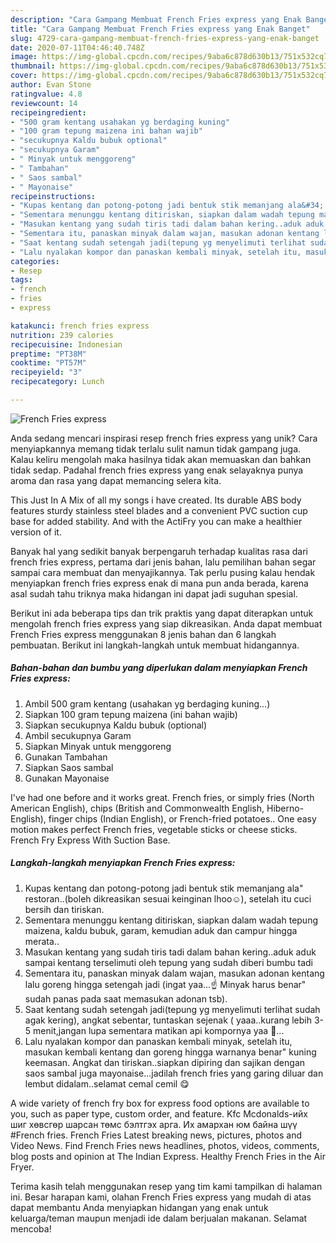 ```yaml
---
description: "Cara Gampang Membuat French Fries express yang Enak Banget"
title: "Cara Gampang Membuat French Fries express yang Enak Banget"
slug: 4729-cara-gampang-membuat-french-fries-express-yang-enak-banget
date: 2020-07-11T04:46:40.748Z
image: https://img-global.cpcdn.com/recipes/9aba6c878d630b13/751x532cq70/french-fries-express-foto-resep-utama.jpg
thumbnail: https://img-global.cpcdn.com/recipes/9aba6c878d630b13/751x532cq70/french-fries-express-foto-resep-utama.jpg
cover: https://img-global.cpcdn.com/recipes/9aba6c878d630b13/751x532cq70/french-fries-express-foto-resep-utama.jpg
author: Evan Stone
ratingvalue: 4.8
reviewcount: 14
recipeingredient:
- "500 gram kentang usahakan yg berdaging kuning"
- "100 gram tepung maizena ini bahan wajib"
- "secukupnya Kaldu bubuk optional"
- "secukupnya Garam"
- " Minyak untuk menggoreng"
- " Tambahan"
- " Saos sambal"
- " Mayonaise"
recipeinstructions:
- "Kupas kentang dan potong-potong jadi bentuk stik memanjang ala&#34; restoran..(boleh dikreasikan sesuai keinginan lhoo☺️), setelah itu cuci bersih dan tiriskan."
- "Sementara menunggu kentang ditiriskan, siapkan dalam wadah tepung maizena, kaldu bubuk, garam, kemudian aduk dan campur hingga merata.."
- "Masukan kentang yang sudah tiris tadi dalam bahan kering..aduk aduk sampai kentang terselimuti oleh tepung yang sudah diberi bumbu tadi"
- "Sementara itu, panaskan minyak dalam wajan, masukan adonan kentang lalu goreng hingga setengah jadi (ingat yaa...☝️ Minyak harus benar&#34; sudah panas pada saat memasukan adonan tsb)."
- "Saat kentang sudah setengah jadi(tepung yg menyelimuti terlihat sudah agak kering), angkat sebentar, tuntaskan sejenak ( yaaa..kurang lebih 3-5 menit,jangan lupa sementara matikan api kompornya yaa 🤭..."
- "Lalu nyalakan kompor dan panaskan kembali minyak, setelah itu, masukan kembali kentang dan goreng hingga warnanya benar&#34; kuning keemasan. Angkat dan tiriskan..siapkan dipiring dan sajikan dengan saos sambal juga mayonaise...jadilah french fries yang garing diluar dan lembut didalam..selamat cemal cemil 😋"
categories:
- Resep
tags:
- french
- fries
- express

katakunci: french fries express 
nutrition: 239 calories
recipecuisine: Indonesian
preptime: "PT38M"
cooktime: "PT57M"
recipeyield: "3"
recipecategory: Lunch

---
```



![French Fries express](https://img-global.cpcdn.com/recipes/9aba6c878d630b13/751x532cq70/french-fries-express-foto-resep-utama.jpg)

Anda sedang mencari inspirasi resep french fries express yang unik? Cara menyiapkannya memang tidak terlalu sulit namun tidak gampang juga. Kalau keliru mengolah maka hasilnya tidak akan memuaskan dan bahkan tidak sedap. Padahal french fries express yang enak selayaknya punya aroma dan rasa yang dapat memancing selera kita.

This Just In A Mix of all my songs i have created. Its durable ABS body features sturdy stainless steel blades and a convenient PVC suction cup base for added stability. And with the ActiFry you can make a healthier version of it.

Banyak hal yang sedikit banyak berpengaruh terhadap kualitas rasa dari french fries express, pertama dari jenis bahan, lalu pemilihan bahan segar sampai cara membuat dan menyajikannya. Tak perlu pusing kalau hendak menyiapkan french fries express enak di mana pun anda berada, karena asal sudah tahu triknya maka hidangan ini dapat jadi suguhan spesial.


Berikut ini ada beberapa tips dan trik praktis yang dapat diterapkan untuk mengolah french fries express yang siap dikreasikan. Anda dapat membuat French Fries express menggunakan 8 jenis bahan dan 6 langkah pembuatan. Berikut ini langkah-langkah untuk membuat hidangannya.

<!--inarticleads1-->

##### Bahan-bahan dan bumbu yang diperlukan dalam menyiapkan French Fries express:

1. Ambil 500 gram kentang (usahakan yg berdaging kuning...)
1. Siapkan 100 gram tepung maizena (ini bahan wajib)
1. Siapkan secukupnya Kaldu bubuk (optional)
1. Ambil secukupnya Garam
1. Siapkan  Minyak untuk menggoreng
1. Gunakan  Tambahan
1. Siapkan  Saos sambal
1. Gunakan  Mayonaise


I&#39;ve had one before and it works great. French fries, or simply fries (North American English), chips (British and Commonwealth English, Hiberno-English), finger chips (Indian English), or French-fried potatoes.. One easy motion makes perfect French fries, vegetable sticks or cheese sticks. French Fry Express With Suction Base. 

<!--inarticleads2-->

##### Langkah-langkah menyiapkan French Fries express:

1. Kupas kentang dan potong-potong jadi bentuk stik memanjang ala&#34; restoran..(boleh dikreasikan sesuai keinginan lhoo☺️), setelah itu cuci bersih dan tiriskan.
1. Sementara menunggu kentang ditiriskan, siapkan dalam wadah tepung maizena, kaldu bubuk, garam, kemudian aduk dan campur hingga merata..
1. Masukan kentang yang sudah tiris tadi dalam bahan kering..aduk aduk sampai kentang terselimuti oleh tepung yang sudah diberi bumbu tadi
1. Sementara itu, panaskan minyak dalam wajan, masukan adonan kentang lalu goreng hingga setengah jadi (ingat yaa...☝️ Minyak harus benar&#34; sudah panas pada saat memasukan adonan tsb).
1. Saat kentang sudah setengah jadi(tepung yg menyelimuti terlihat sudah agak kering), angkat sebentar, tuntaskan sejenak ( yaaa..kurang lebih 3-5 menit,jangan lupa sementara matikan api kompornya yaa 🤭...
1. Lalu nyalakan kompor dan panaskan kembali minyak, setelah itu, masukan kembali kentang dan goreng hingga warnanya benar&#34; kuning keemasan. Angkat dan tiriskan..siapkan dipiring dan sajikan dengan saos sambal juga mayonaise...jadilah french fries yang garing diluar dan lembut didalam..selamat cemal cemil 😋


A wide variety of french fry box for express food options are available to you, such as paper type, custom order, and feature. Kfc Mcdonalds-ийх шиг хөвсгөр шарсан төмс бэлтгэх арга. Их амархан юм байна шүү #French fries. French Fries Latest breaking news, pictures, photos and Video News. Find French Fries news headlines, photos, videos, comments, blog posts and opinion at The Indian Express. Healthy French Fries in the Air Fryer. 

Terima kasih telah menggunakan resep yang tim kami tampilkan di halaman ini. Besar harapan kami, olahan French Fries express yang mudah di atas dapat membantu Anda menyiapkan hidangan yang enak untuk keluarga/teman maupun menjadi ide dalam berjualan makanan. Selamat mencoba!
